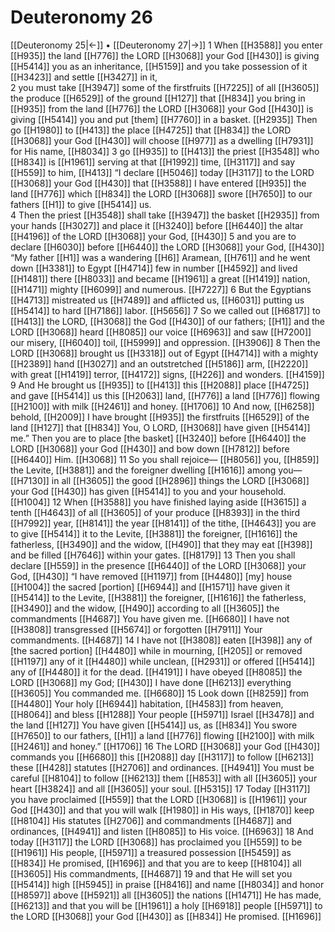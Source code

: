 # Deuteronomy 26
[[Deuteronomy 25|←]] • [[Deuteronomy 27|→]]
1 When [[H3588]] you enter [[H935]] the land [[H776]] the LORD [[H3068]] your God [[H430]] is giving [[H5414]] you as an inheritance, [[H5159]] and you take possession of it [[H3423]] and settle [[H3427]] in it,  
2 you must take [[H3947]] some of the firstfruits [[H7225]] of all [[H3605]] the produce [[H6529]] of the ground [[H127]] that [[H834]] you bring in [[H935]] from the land [[H776]] the LORD [[H3068]] your God [[H430]] is giving [[H5414]] you  and put [them] [[H7760]] in a basket. [[H2935]] Then go [[H1980]] to [[H413]] the place [[H4725]] that [[H834]] the LORD [[H3068]] your God [[H430]] will choose [[H977]] as a dwelling [[H7931]] for His name, [[H8034]] 
3 go [[H935]] to [[H413]] the priest [[H3548]] who [[H834]] is [[H1961]] serving at that [[H1992]] time, [[H3117]] and say [[H559]] to him, [[H413]] “I declare [[H5046]] today [[H3117]] to the LORD [[H3068]] your God [[H430]] that [[H3588]] I have entered [[H935]] the land [[H776]] which [[H834]] the LORD [[H3068]] swore [[H7650]] to our fathers [[H1]] to give [[H5414]] us.  
4 Then the priest [[H3548]] shall take [[H3947]] the basket [[H2935]] from your hands [[H3027]] and place it [[H3240]] before [[H6440]] the altar [[H4196]] of the LORD [[H3068]] your God, [[H430]] 
5 and you are to declare [[H6030]] before [[H6440]] the LORD [[H3068]] your God, [[H430]] “My father [[H1]] was a wandering [[H6]] Aramean, [[H761]] and he went down [[H3381]] to Egypt [[H4714]] few in number [[H4592]] and lived [[H1481]] there [[H8033]] and became [[H1961]] a great [[H1419]] nation, [[H1471]] mighty [[H6099]] and numerous. [[H7227]] 
6 But the Egyptians [[H4713]] mistreated us [[H7489]] and afflicted us, [[H6031]] putting us [[H5414]] to hard [[H7186]] labor. [[H5656]] 
7 So we called out [[H6817]] to [[H413]] the LORD, [[H3068]] the God [[H430]] of our fathers; [[H1]] and the LORD [[H3068]] heard [[H8085]] our voice [[H6963]] and saw [[H7200]] our misery, [[H6040]] toil, [[H5999]] and oppression. [[H3906]] 
8 Then the LORD [[H3068]] brought us [[H3318]] out of Egypt [[H4714]] with a mighty [[H2389]] hand [[H3027]] and an outstretched [[H5186]] arm, [[H2220]] with great [[H1419]] terror, [[H4172]] signs, [[H226]] and wonders. [[H4159]] 
9 And He brought us [[H935]] to [[H413]] this [[H2088]] place [[H4725]] and gave [[H5414]] us this [[H2063]] land, [[H776]] a land [[H776]] flowing [[H2100]] with milk [[H2461]] and honey. [[H1706]] 
10 And now, [[H6258]] behold, [[H2009]] I have brought [[H935]] the firstfruits [[H6529]] of the land [[H127]] that [[H834]] You, O LORD, [[H3068]] have given [[H5414]] me.”  Then you are to place [the basket] [[H3240]] before [[H6440]] the LORD [[H3068]] your God [[H430]] and bow down [[H7812]] before [[H6440]] Him. [[H3068]] 
11 So you shall rejoice— [[H8056]] you, [[H859]] the Levite, [[H3881]] and the foreigner dwelling [[H1616]] among you— [[H7130]] in all [[H3605]] the good [[H2896]] things the LORD [[H3068]] your God [[H430]] has given [[H5414]] to you  and your household. [[H1004]] 
12 When [[H3588]] you have finished laying aside [[H3615]] a tenth [[H4643]] of all [[H3605]] of your produce [[H8393]] in the third [[H7992]] year, [[H8141]] the year [[H8141]] of the tithe, [[H4643]] you are to give [[H5414]] it to the Levite, [[H3881]] the foreigner, [[H1616]] the fatherless, [[H3490]] and the widow, [[H490]] that they may eat [[H398]] and be filled [[H7646]] within your gates. [[H8179]] 
13 Then you shall declare [[H559]] in the presence [[H6440]] of the LORD [[H3068]] your God, [[H430]] “I have removed [[H1197]] from [[H4480]] [my] house [[H1004]] the sacred [portion] [[H6944]] and [[H1571]] have given it [[H5414]] to the Levite, [[H3881]] the foreigner, [[H1616]] the fatherless, [[H3490]] and the widow, [[H490]] according to all [[H3605]] the commandments [[H4687]] You have given me. [[H6680]] I have not [[H3808]] transgressed [[H5674]] or forgotten [[H7911]] Your commandments. [[H4687]] 
14 I have not [[H3808]] eaten [[H398]] any of [the sacred portion] [[H4480]] while in mourning, [[H205]] or removed [[H1197]] any of it [[H4480]] while unclean, [[H2931]] or offered [[H5414]] any of [[H4480]] it for the dead. [[H4191]] I have obeyed [[H8085]] the LORD [[H3068]] my God; [[H430]] I have done [[H6213]] everything [[H3605]] You commanded me. [[H6680]] 
15 Look down [[H8259]] from [[H4480]] Your holy [[H6944]] habitation, [[H4583]] from heaven, [[H8064]] and bless [[H1288]] Your people [[H5971]] Israel [[H3478]] and the land [[H127]] You have given [[H5414]] us,  as [[H834]] You swore [[H7650]] to our fathers, [[H1]] a land [[H776]] flowing [[H2100]] with milk [[H2461]] and honey.” [[H1706]] 
16 The LORD [[H3068]] your God [[H430]] commands you [[H6680]] this [[H2088]] day [[H3117]] to follow [[H6213]] these [[H428]] statutes [[H2706]] and ordinances. [[H4941]] You must be careful [[H8104]] to follow [[H6213]] them [[H853]] with all [[H3605]] your heart [[H3824]] and all [[H3605]] your soul. [[H5315]] 
17 Today [[H3117]] you have proclaimed [[H559]] that the LORD [[H3068]] is [[H1961]] your God [[H430]] and that you will walk [[H1980]] in His ways, [[H1870]] keep [[H8104]] His statutes [[H2706]] and commandments [[H4687]] and ordinances, [[H4941]] and listen [[H8085]] to His voice. [[H6963]] 
18 And today [[H3117]] the LORD [[H3068]] has proclaimed you [[H559]] to be [[H1961]] His  people, [[H5971]] a treasured possession [[H5459]] as [[H834]] He promised, [[H1696]] and that you are to keep [[H8104]] all [[H3605]] His commandments, [[H4687]] 
19 and that He will set you [[H5414]] high [[H5945]] in praise [[H8416]] and name [[H8034]] and honor [[H8597]] above [[H5921]] all [[H3605]] the nations [[H1471]] He has made, [[H6213]] and that you will be [[H1961]] a holy [[H6918]] people [[H5971]] to the LORD [[H3068]] your God [[H430]] as [[H834]] He promised. [[H1696]] 
